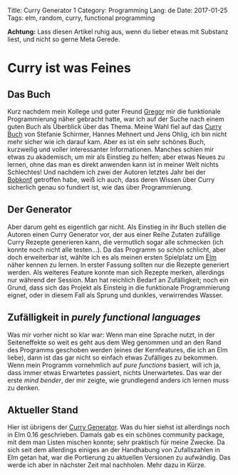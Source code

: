 Title: Curry Generator 1
Category: Programming
Lang: de
Date: 2017-01-25
Tags: elm, random, curry, functional programming

__Achtung:__ Lass diesen Artikel ruhig aus, wenn du lieber etwas mit Substanz liest, und nicht so gerne Meta Gerede.

# Curry ist was Feines

## Das Buch
Kurz nachdem mein Kollege und guter Freund [Gregor](www.gregor.codes) mir die funktionale Programmierung näher gebracht hatte, war ich auf der Suche nach einem guten Buch als Überblick über das Thema. Meine Wahl fiel auf das [Curry Buch](http://currybuch.de/) von Stefanie Schirmer, Hannes Mehnert und Jens Ohlig, ich bin nicht mehr sicher wie ich darauf kam. Aber es ist ein sehr schönes Buch, kurzweilig und voller interessanter Informationen. Manches schien mir etwas zu akademisch, um mir als Einstieg zu helfen; aber etwas Neues zu lernen, ohne das man es direkt anwenden kann ist in meiner Welt nichts Schlechtes! Und nachdem ich zwei der Autoren letztes Jahr bei der [Bobkonf](http://bobkonf.de/2016/en/) getroffen habe, weiß ich auch, dass deren Wissen über Curry sicherlich genau so fundiert ist, wie das über Programmierung.

## Der Generator
Aber darum geht es eigentlich gar nicht. Als Einstieg in ihr Buch stellen die Autoren einen Curry Generator vor, der aus einer Reihe Zutaten zufällige Curry Rezepte generieren kann, die vermutlich sogar alle schmecken (ich konnte noch nicht alle testen...). Da das Programm so schön schlicht, aber doch erweiterbar ist, wählte ich es als meinen ersten Spielplatz um [Elm](http://elm-lang.org/) näher kennen zu lernen. In erster Fassung sollten nur die Rezepte generiert werden. Als weiteres Feature konnte man sich Rezepte merken, allerdings nur während der Session. Man hat reichlich Bedarf an Zufälligkeit; noch ein Grund, dass sich das Projekt als Einsteig in die funktionale Programmierung eignet, oder in diesem Fall als Sprung und dunkles, verwirrendes Wasser.

## Zufälligkeit in _purely functional languages_
Was mir vorher nicht so klar war: Wenn man eine Sprache nutzt, in der Seiteneffekte so weit es geht aus dem Weg genommen und an den Rand des Programms geschoben werden (eines der Kernfeatures, die ich an Elm liebe), dann ist das gar nicht so einfach etwas Zufälliges zu bekommen. Wenn mein Programm vornehmlich auf _pure functions_ basiert, will ich ja, dass immer etwas Erwartetes passiert, nichts Unerwartetes. Das war der erste _mind bender_, der mir zeigte, wie grundlegend anders ich lernen muss zu denken.

## Aktueller Stand
Hier ist übrigens der [Curry Generator](playground/curry). Was du hier siehst ist allerdings noch in Elm 0.16 geschrieben. Damals gab es ein schönes community package, mit dem man Listen mischen konnte; sehr praktisch für meine Zwecke. Da sich seit dem allerdings einiges an der Handhabung von Zufallszahlen in Elm getan hat, war die Portierung zu aktuellen Versionen zu aufwändig. Das werde ich aber in nächster Zeit mal nachholen. Mehr dazu in Kürze.
